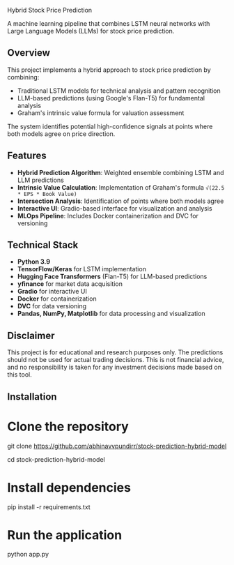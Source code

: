 Hybrid Stock Price Prediction

A machine learning pipeline that combines LSTM neural networks with Large Language Models (LLMs) for stock price prediction.

## Overview

This project implements a hybrid approach to stock price prediction by combining:
- Traditional LSTM models for technical analysis and pattern recognition
- LLM-based predictions (using Google's Flan-T5) for fundamental analysis
- Graham's intrinsic value formula for valuation assessment

The system identifies potential high-confidence signals at points where both models agree on price direction.

## Features

- **Hybrid Prediction Algorithm**: Weighted ensemble combining LSTM and LLM predictions
- **Intrinsic Value Calculation**: Implementation of Graham's formula `√(22.5 * EPS * Book Value)`
- **Intersection Analysis**: Identification of points where both models agree
- **Interactive UI**: Gradio-based interface for visualization and analysis
- **MLOps Pipeline**: Includes Docker containerization and DVC for versioning

## Technical Stack

- **Python 3.9**
- **TensorFlow/Keras** for LSTM implementation
- **Hugging Face Transformers** (Flan-T5) for LLM-based predictions
- **yfinance** for market data acquisition
- **Gradio** for interactive UI
- **Docker** for containerization
- **DVC** for data versioning
- **Pandas, NumPy, Matplotlib** for data processing and visualization

## Disclaimer

This project is for educational and research purposes only. The predictions should not be used for actual trading decisions. This is not financial advice, and no responsibility is taken for any investment decisions made based on this tool.

## Installation

# Clone the repository
git clone https://github.com/abhinavvpundirr/stock-prediction-hybrid-model

cd stock-prediction-hybrid-model

# Install dependencies
pip install -r requirements.txt

# Run the application
python app.py
